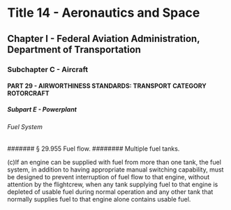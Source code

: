 
# Title 14 - Aeronautics and Space
## Chapter I - Federal Aviation Administration, Department of Transportation
### Subchapter C - Aircraft
#### PART 29 - AIRWORTHINESS STANDARDS: TRANSPORT CATEGORY ROTORCRAFT
##### Subpart E - Powerplant
###### Fuel System
####### § 29.955 Fuel flow.
######## Multiple fuel tanks.

(c)If an engine can be supplied with fuel from more than one tank, the fuel system, in addition to having appropriate manual switching capability, must be designed to prevent interruption of fuel flow to that engine, without attention by the flightcrew, when any tank supplying fuel to that engine is depleted of usable fuel during normal operation and any other tank that normally supplies fuel to that engine alone contains usable fuel.
